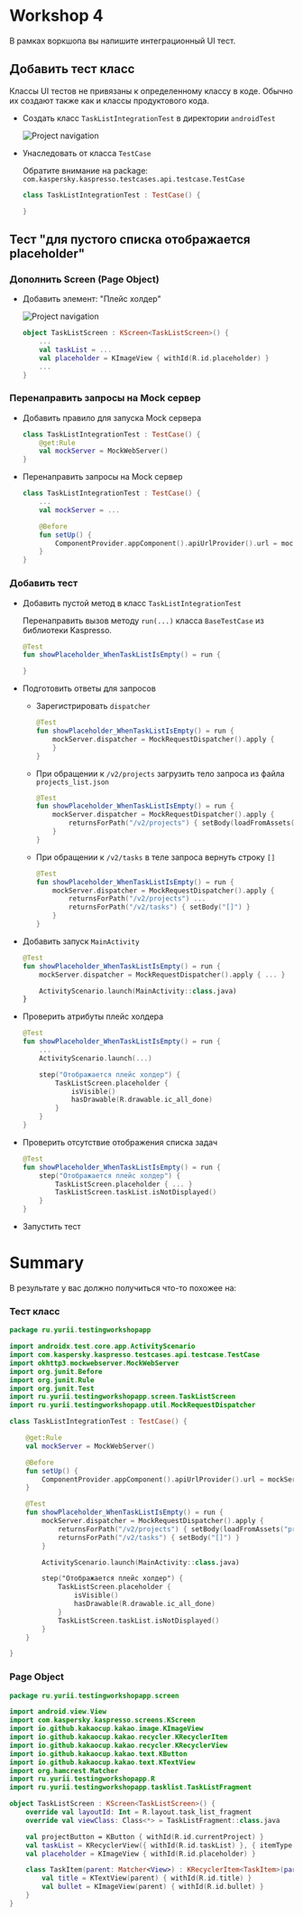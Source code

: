 # Workshop 4

В рамках воркшопа вы напишите интеграционный UI тест.

## Добавить тест класс

Классы UI тестов не привязаны к определенному классу в коде. Обычно их создают также как и классы продуктового кода.

- Создать класс `TaskListIntegrationTest` в директории `androidTest`

  ![Project navigation](images/create-android-test.png)


- Унаследовать от класса `TestCase`

  Обратите внимание на package: `com.kaspersky.kaspresso.testcases.api.testcase.TestCase`
    ```kotlin
    class TaskListIntegrationTest : TestCase() {
    
    }
    ```

## Тест "для пустого списка отображается placeholder"

### Дополнить Screen (Page Object)

- Добавить элемент: "Плейс холдер"

  ![Project navigation](images/task-screen-placeholder.png)

    ```kotlin
    object TaskListScreen : KScreen<TaskListScreen>() {
        ...
        val taskList = ...
        val placeholder = KImageView { withId(R.id.placeholder) }
        ...
    }
    ```

### Перенаправить запросы на Mock сервер

- Добавить правило для запуска Mock сервера
    ```kotlin
    class TaskListIntegrationTest : TestCase() {    
        @get:Rule
        val mockServer = MockWebServer()
    }
    ```

- Перенаправить запросы на Mock сервер
    ```kotlin
    class TaskListIntegrationTest : TestCase() {    
        ...
        val mockServer = ...

        @Before
        fun setUp() {
            ComponentProvider.appComponent().apiUrlProvider().url = mockServer.url("/").toString()
        }
    }
    ```

### Добавить тест

- Добавить пустой метод в класс `TaskListIntegrationTest`

  Перенаправить вызов методу `run(...)` класса `BaseTestCase` из библиотеки Kaspresso.
    ```kotlin
    @Test
    fun showPlaceholder_WhenTaskListIsEmpty() = run {

    }
    ```

- Подготовить ответы для запросов
  
    - Зарегистрировать `dispatcher`
        ```kotlin
        @Test
        fun showPlaceholder_WhenTaskListIsEmpty() = run {
            mockServer.dispatcher = MockRequestDispatcher().apply {
            }
        }
        ```

    - При обращении к `/v2/projects` загрузить тело запроса из файла `projects_list.json` 
        ```kotlin
        @Test
        fun showPlaceholder_WhenTaskListIsEmpty() = run {
            mockServer.dispatcher = MockRequestDispatcher().apply {
                returnsForPath("/v2/projects") { setBody(loadFromAssets("projects_list.json")) }
            }
        }
        ```

    - При обращении к `/v2/tasks` в теле запроса вернуть строку `[]`
        ```kotlin
        @Test
        fun showPlaceholder_WhenTaskListIsEmpty() = run {
            mockServer.dispatcher = MockRequestDispatcher().apply {
                returnsForPath("/v2/projects") ...
                returnsForPath("/v2/tasks") { setBody("[]") }
            }
        }
        ```

- Добавить запуск `MainActivity`
    ```kotlin
    @Test
    fun showPlaceholder_WhenTaskListIsEmpty() = run {
        mockServer.dispatcher = MockRequestDispatcher().apply { ... }

        ActivityScenario.launch(MainActivity::class.java)
    }
    ```

- Проверить атрибуты плейс холдера 
    ```kotlin
    @Test
    fun showPlaceholder_WhenTaskListIsEmpty() = run {
        ...
        ActivityScenario.launch(...)

        step("Отображается плейс холдер") {
            TaskListScreen.placeholder {
                isVisible()
                hasDrawable(R.drawable.ic_all_done)
            }
        }
    }
    ```

- Проверить отсутствие отображения списка задач 
    ```kotlin
    @Test
    fun showPlaceholder_WhenTaskListIsEmpty() = run {
        step("Отображается плейс холдер") {
            TaskListScreen.placeholder { ... }
            TaskListScreen.taskList.isNotDisplayed()
        }
    }
    ```

- Запустить тест

# Summary

В результате у вас должно получиться что-то похожее на:

### Тест класс

```kotlin
package ru.yurii.testingworkshopapp

import androidx.test.core.app.ActivityScenario
import com.kaspersky.kaspresso.testcases.api.testcase.TestCase
import okhttp3.mockwebserver.MockWebServer
import org.junit.Before
import org.junit.Rule
import org.junit.Test
import ru.yurii.testingworkshopapp.screen.TaskListScreen
import ru.yurii.testingworkshopapp.util.MockRequestDispatcher

class TaskListIntegrationTest : TestCase() {

    @get:Rule
    val mockServer = MockWebServer()

    @Before
    fun setUp() {
        ComponentProvider.appComponent().apiUrlProvider().url = mockServer.url("/").toString()
    }

    @Test
    fun showPlaceholder_WhenTaskListIsEmpty() = run {
        mockServer.dispatcher = MockRequestDispatcher().apply {
            returnsForPath("/v2/projects") { setBody(loadFromAssets("projects_list.json")) }
            returnsForPath("/v2/tasks") { setBody("[]") }
        }

        ActivityScenario.launch(MainActivity::class.java)

        step("Отображается плейс холдер") {
            TaskListScreen.placeholder {
                isVisible()
                hasDrawable(R.drawable.ic_all_done)
            }
            TaskListScreen.taskList.isNotDisplayed()
        }
    }

}
```

### Page Object

```kotlin
package ru.yurii.testingworkshopapp.screen

import android.view.View
import com.kaspersky.kaspresso.screens.KScreen
import io.github.kakaocup.kakao.image.KImageView
import io.github.kakaocup.kakao.recycler.KRecyclerItem
import io.github.kakaocup.kakao.recycler.KRecyclerView
import io.github.kakaocup.kakao.text.KButton
import io.github.kakaocup.kakao.text.KTextView
import org.hamcrest.Matcher
import ru.yurii.testingworkshopapp.R
import ru.yurii.testingworkshopapp.tasklist.TaskListFragment

object TaskListScreen : KScreen<TaskListScreen>() {
    override val layoutId: Int = R.layout.task_list_fragment
    override val viewClass: Class<*> = TaskListFragment::class.java

    val projectButton = KButton { withId(R.id.currentProject) }
    val taskList = KRecyclerView({ withId(R.id.taskList) }, { itemType { TaskItem(it) } })
    val placeholder = KImageView { withId(R.id.placeholder) }

    class TaskItem(parent: Matcher<View>) : KRecyclerItem<TaskItem>(parent) {
        val title = KTextView(parent) { withId(R.id.title) }
        val bullet = KImageView(parent) { withId(R.id.bullet) }
    }
}
```
